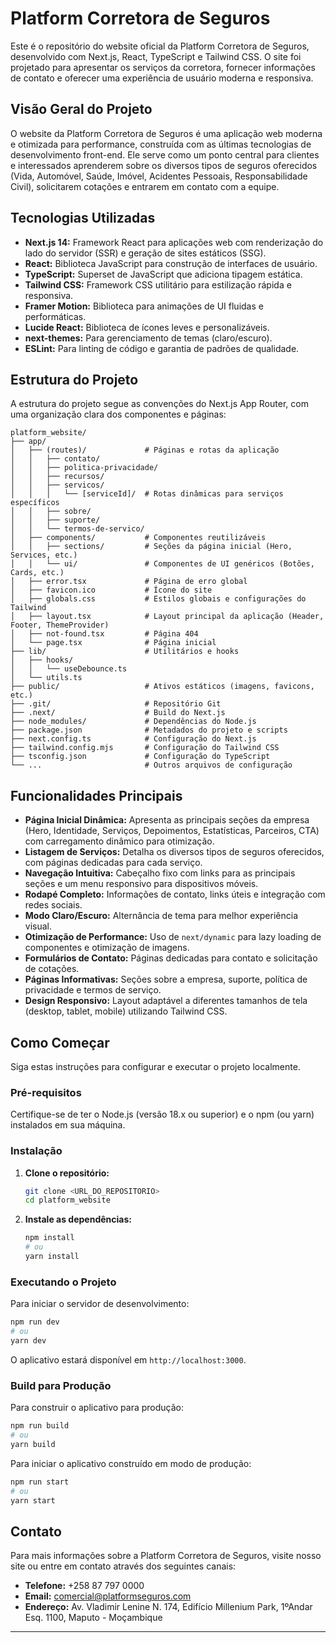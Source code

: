 # Platform Corretora de Seguros

Este é o repositório do website oficial da Platform Corretora de Seguros, desenvolvido com Next.js, React, TypeScript e Tailwind CSS. O site foi projetado para apresentar os serviços da corretora, fornecer informações de contato e oferecer uma experiência de usuário moderna e responsiva.

## Visão Geral do Projeto

O website da Platform Corretora de Seguros é uma aplicação web moderna e otimizada para performance, construída com as últimas tecnologias de desenvolvimento front-end. Ele serve como um ponto central para clientes e interessados aprenderem sobre os diversos tipos de seguros oferecidos (Vida, Automóvel, Saúde, Imóvel, Acidentes Pessoais, Responsabilidade Civil), solicitarem cotações e entrarem em contato com a equipe.

## Tecnologias Utilizadas

*   **Next.js 14:** Framework React para aplicações web com renderização do lado do servidor (SSR) e geração de sites estáticos (SSG).
*   **React:** Biblioteca JavaScript para construção de interfaces de usuário.
*   **TypeScript:** Superset de JavaScript que adiciona tipagem estática.
*   **Tailwind CSS:** Framework CSS utilitário para estilização rápida e responsiva.
*   **Framer Motion:** Biblioteca para animações de UI fluidas e performáticas.
*   **Lucide React:** Biblioteca de ícones leves e personalizáveis.
*   **next-themes:** Para gerenciamento de temas (claro/escuro).
*   **ESLint:** Para linting de código e garantia de padrões de qualidade.

## Estrutura do Projeto

A estrutura do projeto segue as convenções do Next.js App Router, com uma organização clara dos componentes e páginas:

```
platform_website/
├── app/
│   ├── (routes)/             # Páginas e rotas da aplicação
│   │   ├── contato/
│   │   ├── politica-privacidade/
│   │   ├── recursos/
│   │   ├── servicos/
│   │   │   └── [serviceId]/  # Rotas dinâmicas para serviços específicos
│   │   ├── sobre/
│   │   ├── suporte/
│   │   └── termos-de-servico/
│   ├── components/           # Componentes reutilizáveis
│   │   ├── sections/         # Seções da página inicial (Hero, Services, etc.)
│   │   └── ui/               # Componentes de UI genéricos (Botões, Cards, etc.)
│   ├── error.tsx             # Página de erro global
│   ├── favicon.ico           # Ícone do site
│   ├── globals.css           # Estilos globais e configurações do Tailwind
│   ├── layout.tsx            # Layout principal da aplicação (Header, Footer, ThemeProvider)
│   ├── not-found.tsx         # Página 404
│   └── page.tsx              # Página inicial
├── lib/                      # Utilitários e hooks
│   ├── hooks/
│   │   └── useDebounce.ts
│   └── utils.ts
├── public/                   # Ativos estáticos (imagens, favicons, etc.)
├── .git/                     # Repositório Git
├── .next/                    # Build do Next.js
├── node_modules/             # Dependências do Node.js
├── package.json              # Metadados do projeto e scripts
├── next.config.ts            # Configuração do Next.js
├── tailwind.config.mjs       # Configuração do Tailwind CSS
├── tsconfig.json             # Configuração do TypeScript
└── ...                       # Outros arquivos de configuração
```

## Funcionalidades Principais

*   **Página Inicial Dinâmica:** Apresenta as principais seções da empresa (Hero, Identidade, Serviços, Depoimentos, Estatísticas, Parceiros, CTA) com carregamento dinâmico para otimização.
*   **Listagem de Serviços:** Detalha os diversos tipos de seguros oferecidos, com páginas dedicadas para cada serviço.
*   **Navegação Intuitiva:** Cabeçalho fixo com links para as principais seções e um menu responsivo para dispositivos móveis.
*   **Rodapé Completo:** Informações de contato, links úteis e integração com redes sociais.
*   **Modo Claro/Escuro:** Alternância de tema para melhor experiência visual.
*   **Otimização de Performance:** Uso de `next/dynamic` para lazy loading de componentes e otimização de imagens.
*   **Formulários de Contato:** Páginas dedicadas para contato e solicitação de cotações.
*   **Páginas Informativas:** Seções sobre a empresa, suporte, política de privacidade e termos de serviço.
*   **Design Responsivo:** Layout adaptável a diferentes tamanhos de tela (desktop, tablet, mobile) utilizando Tailwind CSS.

## Como Começar

Siga estas instruções para configurar e executar o projeto localmente.

### Pré-requisitos

Certifique-se de ter o Node.js (versão 18.x ou superior) e o npm (ou yarn) instalados em sua máquina.

### Instalação

1.  **Clone o repositório:**
    ```bash
    git clone <URL_DO_REPOSITORIO>
    cd platform_website
    ```
2.  **Instale as dependências:**
    ```bash
    npm install
    # ou
    yarn install
    ```

### Executando o Projeto

Para iniciar o servidor de desenvolvimento:

```bash
npm run dev
# ou
yarn dev
```

O aplicativo estará disponível em `http://localhost:3000`.

### Build para Produção

Para construir o aplicativo para produção:

```bash
npm run build
# ou
yarn build
```

Para iniciar o aplicativo construído em modo de produção:

```bash
npm run start
# ou
yarn start
```

## Contato

Para mais informações sobre a Platform Corretora de Seguros, visite nosso site ou entre em contato através dos seguintes canais:

*   **Telefone:** +258 87 797 0000
*   **Email:** comercial@platformseguros.com
*   **Endereço:** Av. Vladimir Lenine N. 174, Edifício Millenium Park, 1ºAndar Esq. 1100, Maputo - Moçambique

---